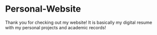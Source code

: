 ﻿# Personal-Website
  Thank you for checking out my website! It is basically my digital resume with my personal projects and academic records!
